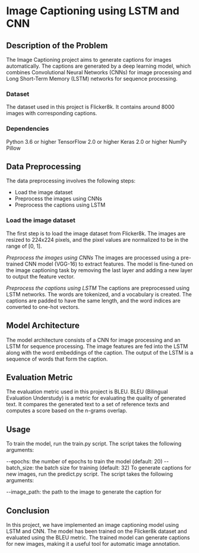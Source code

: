 # Image Captioning using LSTM and CNN
## Description of the Problem
The Image Captioning project aims to generate captions for images automatically. The captions are generated by a deep learning model, which combines Convolutional Neural Networks (CNNs) for image processing and Long Short-Term Memory (LSTM) networks for sequence processing.

### Dataset
The dataset used in this project is Flicker8k. It contains around 8000 images with corresponding captions.

### Dependencies
Python 3.6 or higher
TensorFlow 2.0 or higher
Keras 2.0 or higher
NumPy
Pillow

## Data Preprocessing
The data preprocessing involves the following steps:

- Load the image dataset
- Preprocess the images using CNNs
- Preprocess the captions using LSTM

### Load the image dataset
The first step is to load the image dataset from Flicker8k. The images are resized to 224x224 pixels, and the pixel values are normalized to be in the range of [0, 1].

*Preprocess the images using CNNs*
The images are processed using a pre-trained CNN model (VGG-16) to extract features. The model is fine-tuned on the image captioning task by removing the last layer and adding a new layer to output the feature vector.

*Preprocess the captions using LSTM*
The captions are preprocessed using LSTM networks. The words are tokenized, and a vocabulary is created. The captions are padded to have the same length, and the word indices are converted to one-hot vectors.

## Model Architecture
The model architecture consists of a CNN for image processing and an LSTM for sequence processing. The image features are fed into the LSTM along with the word embeddings of the caption. The output of the LSTM is a sequence of words that form the caption.

## Evaluation Metric
The evaluation metric used in this project is BLEU. BLEU (Bilingual Evaluation Understudy) is a metric for evaluating the quality of generated text. It compares the generated text to a set of reference texts and computes a score based on the n-grams overlap.

## Usage
To train the model, run the train.py script. The script takes the following arguments:

--epochs: the number of epochs to train the model (default: 20)
--batch_size: the batch size for training (default: 32)
To generate captions for new images, run the predict.py script. The script takes the following arguments:

--image_path: the path to the image to generate the caption for
## Conclusion
In this project, we have implemented an image captioning model using LSTM and CNN. The model has been trained on the Flicker8k dataset and evaluated using the BLEU metric. The trained model can generate captions for new images, making it a useful tool for automatic image annotation.
